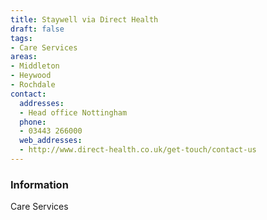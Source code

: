 ```yaml
---
title: Staywell via Direct Health
draft: false
tags:
- Care Services
areas:
- Middleton
- Heywood
- Rochdale
contact:
  addresses:
  - Head office Nottingham
  phone:
  - 03443 266000
  web_addresses:
  - http://www.direct-health.co.uk/get-touch/contact-us
---
```


### Information
Care Services

